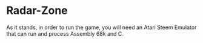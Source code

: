 # Radar-Zone

As it stands, in order to run the game, you will need an Atari Steem Emulator that can run and process Assembly 68k and C. 
